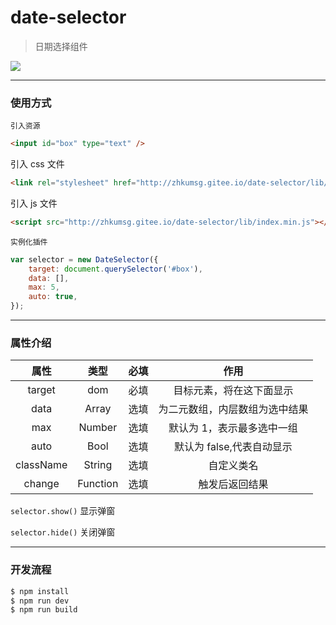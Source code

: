 # date-selector

> 日期选择组件

![](https://upload-images.jianshu.io/upload_images/13908708-096dcb403f3b7027.png?imageMogr2/auto-orient/strip%7CimageView2/2/w/1240)

---

### 使用方式

`引入资源`

```html
<input id="box" type="text" />
```

引入 css 文件

```html
<link rel="stylesheet" href="http://zhkumsg.gitee.io/date-selector/lib/index.css" />
```

引入 js 文件

```html
<script src="http://zhkumsg.gitee.io/date-selector/lib/index.min.js"></script>
```

`实例化插件`

```js
var selector = new DateSelector({
	target: document.querySelector('#box'),
	data: [],
	max: 5,
	auto: true,
});
```

---

### 属性介绍

|   属性    |   类型   | 必填 |              作用              |
| :-------: | :------: | :--: | :----------------------------: |
|  target   |   dom    | 必填 |    目标元素，将在这下面显示    |
|   data    |  Array   | 选填 | 为二元数组，内层数组为选中结果 |
|    max    |  Number  | 选填 |   默认为 1，表示最多选中一组   |
|   auto    |   Bool   | 选填 |   默认为 false,代表自动显示    |
| className |  String  | 选填 |           自定义类名           |
|  change   | Function | 选填 |         触发后返回结果         |

`selector.show()` 显示弹窗

`selector.hide()` 关闭弹窗

---

### 开发流程

```bash
$ npm install
$ npm run dev
$ npm run build
```
